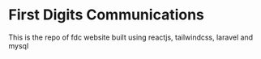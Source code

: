 # First Digits Communications

This is the repo of fdc website built using reactjs, tailwindcss, laravel and mysql


